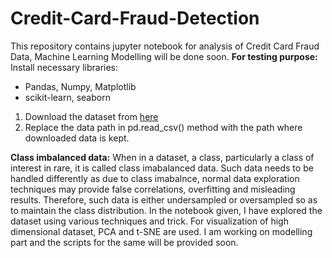 # Credit-Card-Fraud-Detection
This repository contains jupyter notebook for analysis of Credit Card Fraud Data, Machine Learning Modelling will be done soon.
**For testing purpose:**
Install necessary libraries:
* Pandas, Numpy, Matplotlib
* scikit-learn, seaborn

1. Download the dataset from [here](https://www.kaggle.com/mlg-ulb/creditcardfraud)
2. Replace the data path in pd.read_csv() method with the path where downloaded data is kept.

**Class imbalanced data:** When in a dataset, a class, particularly a class of interest in rare, it is called class imabalanced data. Such data needs to be handled differently as due to class imabalnce, normal data exploration techniques may provide false correlations, overfitting and misleading results. 
Therefore, such data is either undersampled or oversampled so as to maintain the class distribution.
In the notebook given, I have explored the dataset using various techniques and trick. For visualization of high dimensional dataset, PCA and t-SNE are used. 
I am working on modelling part and the scripts for the same will be provided soon.
